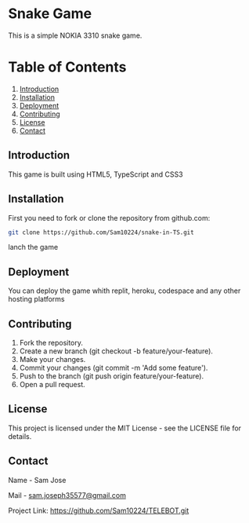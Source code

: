 <h1>Snake Game</h1>
This is a simple NOKIA 3310 snake game.

# Table of Contents

1. [Introduction](#introduction)
2. [Installation](#installation)
3. [Deployment](#deployment)
4. [Contributing](#contributing)
5. [License](#license)
6. [Contact](#contact)

## Introduction

This game is built using HTML5, TypeScript and CSS3

## Installation

First you need to fork or clone the repository from github.com:

```bash
git clone https://github.com/Sam10224/snake-in-TS.git
```

lanch the game

## Deployment

You can deploy the game whith replit, heroku, codespace and any other hosting platforms

## Contributing

1. Fork the repository.
2. Create a new branch (git checkout -b feature/your-feature).
3. Make your changes.
4. Commit your changes (git commit -m 'Add some feature').
5. Push to the branch (git push origin feature/your-feature).
6. Open a pull request.

## License

This project is licensed under the MIT License - see the LICENSE file for details.

## Contact

Name - Sam Jose

Mail - sam.joseph35577@gmail.com

Project Link: https://github.com/Sam10224/TELEBOT.git
